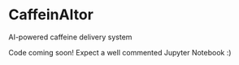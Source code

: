 # CaffeinAItor
AI-powered caffeine delivery system


Code coming soon! 
Expect a well commented Jupyter Notebook :)
